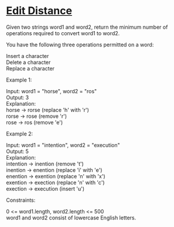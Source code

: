 #  [Edit Distance](https://leetcode.com/problems/edit-distance/)

Given two strings word1 and word2, return the minimum number of operations required to convert word1 to word2.  

You have the following three operations permitted on a word:  

Insert a character  
Delete a character  
Replace a character   

Example 1:  

Input: word1 = "horse", word2 = "ros"  
Output: 3  
Explanation:   
horse -> rorse (replace 'h' with 'r')  
rorse -> rose (remove 'r')  
rose -> ros (remove 'e')  

Example 2:  

Input: word1 = "intention", word2 = "execution"  
Output: 5  
Explanation:   
intention -> inention (remove 't')  
inention -> enention (replace 'i' with 'e')  
enention -> exention (replace 'n' with 'x')  
exention -> exection (replace 'n' with 'c')  
exection -> execution (insert 'u')   

Constraints:  

0 <= word1.length, word2.length <= 500  
word1 and word2 consist of lowercase English letters.  